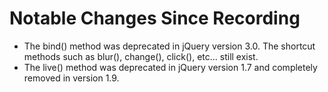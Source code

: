 # Notable Changes Since Recording

* The bind() method was deprecated in jQuery version 3.0. The shortcut methods
  such as blur(), change(), click(), etc... still exist.
* The live() method was deprecated in jQuery version 1.7 and completely removed
  in version 1.9.
